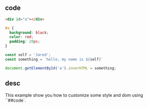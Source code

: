 ## code
```html
<div id="a"></div>
```

```css
#a {
  background: black;
  color: red;
  padding: 20px;
}
```

```javascript
const self = 'Jared';
const something = `hello, my name is ${self}`

document.getElementById('a').innerHTML = something;
```


## desc

This example show you how to customize some style and dom using ``##code`.
